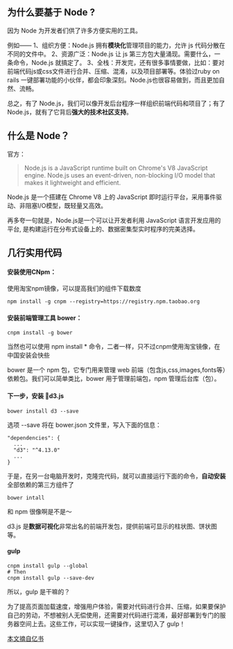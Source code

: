 ## 为什么要基于 Node ?

因为 Node 为开发者们供了许多方便实用的工具。

例如——
1、组织方便：Node.js 拥有**模块化**管理项目的能力，允许 js 代码分散在不同的文件中。
2、资源广泛：Node.js 让 js 第三方包大量涌现。需要什么，一条命令，Node.js 就搞定了。
3、全栈：开发完，还有很多事情要做，比如：要对前端代码js或css文件进行合并、压缩、混淆，以及项目部署等。体验过ruby on rails 一键部署功能的小伙伴，都会印象深刻。Node.js也很容易做到，而且更加自然、流畅。

总之，有了 Node.js，我们可以像开发后台程序一样组织前端代码和项目了；有了Node.js，就有了它背后**强大的技术社区支持**。

## 什么是 Node？

官方：
> Node.js is a JavaScript runtime built on Chrome's V8 JavaScript engine. Node.js uses an event-driven, non-blocking I/O model that makes it lightweight and efficient.

Node.js 是一个搭建在 Chrome V8 上的 JavaScript 即时运行平台，采用事件驱动、非阻塞I/O模型，既轻量又高效。

再多夸一句就是，Node.js是一个可以让开发者利用 JavaScript 语言开发应用的平台, 是构建运行在分布式设备上的、数据密集型实时程序的完美选择。

## 几行实用代码

#### 安装使用CNpm：
使用淘宝npm镜像，可以提高我们的组件下载数度

```
npm install -g cnpm --registry=https://registry.npm.taobao.org
```

#### 安装前端管理工具 bower：

```
cnpm install -g bower 
```

当然也可以使用 npm install * 命令，二者一样，只不过cnpm使用淘宝镜像，在中国安装会快些

bower 是一个 npm 包，它专门用来管理 web 前端（包含js,css,images,fonts等）依赖包。我们可以简单类比，bower 用于管理前端包，npm 管理后台库（包）。

#### 下一步，安装 d3.js

```
bower install d3 --save
```

选项 --save 将在 bower.json 文件里，写入下面的信息：
```
"dependencies": {
  ...
  "d3": "^4.13.0"
  ...
}
```

于是，在另一台电脑开发时，克隆完代码，就可以直接运行下面的命令，**自动安装**全部依赖的第三方组件了

```
bower intall
```

和 npm 很像啊是不是～

d3.js 是**数据可视化**非常出名的前端开发包，提供前端可显示的柱状图、饼状图等。

#### gulp

```
cnpm install gulp --global
# Then
cnpm install gulp --save-dev
```

所以，gulp 是干嘛的？

为了提高页面加载速度，增强用户体验，需要对代码进行合并、压缩，如果要保护自己的劳动，不想被别人无偿使用，还需要对代码进行混淆，最好部署到专门的服务器空间上去。这些工作，可以实现一键操作，这里切入了 gulp！







[本文摘自亿书](http://bitcoin-on-nodejs.ebookchain.org/2-Node.js入门指南/2-Nodejs让您的前端开发像子弹飞一样.html)


